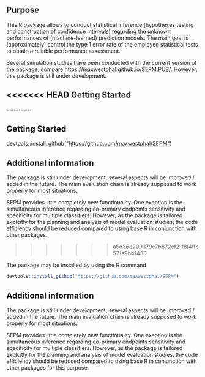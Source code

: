 Purpose
-------

This R package allows to conduct statistical inference (hypotheses
testing and construction of confidence intervals) regarding the unknown
performances of (machine-learned) prediction models. The main goal is
(approximately) control the type 1 error rate of the employed
statistical tests to obtain a reliable performance assessment.

Several simulation studies have been conducted with the current version
of the package, compare
<a href="https://maxwestphal.github.io/SEPM.PUB/" class="uri">https://maxwestphal.github.io/SEPM.PUB/</a>.
However, this package is still under development.

<<<<<<< HEAD
Getting Started
---------------
=======
## Getting Started

devtools::install_github("https://github.com/maxwestphal/SEPM")


## Additional information

The package is still under development, several aspects will be improved / added in the future.
The main evaluation chain is already supposed to work properly for most situations.

SEPM provides little completely new functionality. One exeption is the simultaneous inference regarding co-primary endpoints sensitivity and specificity for multiple classifiers. However, as the package is tailored explcitly for the planning and analysis of model evaluation studies, the code efficiency should be reduced compared to using base R in conjunction with other packages.


>>>>>>> a6d36d209379c7b872cf21f8f4ffc571a9b41430

The package may be installed by using the R command

``` r
devtools::install_github("https://github.com/maxwestphal/SEPM")
```

Additional information
----------------------

The package is still under development, several aspects will be improved
/ added in the future. The main evaluation chain is already supposed to
work properly for most situations.

SEPM provides little completely new functionality. One exeption is the
simultaneous inference regarding co-primary endpoints sensitivity and
specificity for multiple classifiers. However, as the package is
tailored explcitly for the planning and analysis of model evaluation
studies, the code efficiency should be reduced compared to using base R
in conjunction with other packages for this purpose.
